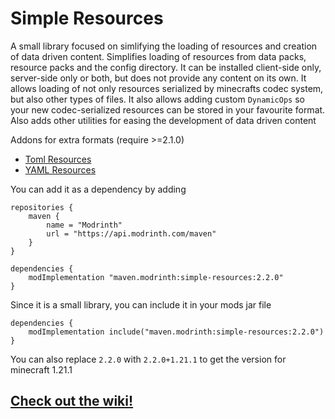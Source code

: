 # Simple Resources
A small library focused on simlifying the loading of resources and creation of data driven content.
Simplifies loading of resources from data packs, resource packs and the config directory.
It can be installed client-side only, server-side only or both, but does not provide any content on its own. It allows
loading of not only resources serialized by minecrafts codec system, but also other types of files. It also allows adding
custom ```DynamicOps``` so your new codec-serialized resources can be stored in your favourite format. Also adds other
utilities for easing the development of data driven content

Addons for extra formats (require >=2.1.0)

- [Toml Resources](https://github.com/Yorick-06/TomlResources)
- [YAML Resources](https://github.com/Yorick-06/YAMLResources)

You can add it as a dependency by adding
```
repositories {
	maven {
		name = "Modrinth"
		url = "https://api.modrinth.com/maven"
	}
}

dependencies {
	modImplementation "maven.modrinth:simple-resources:2.2.0"
}
```
Since it is a small library, you can include it in your mods jar file
```
dependencies {
	modImplementation include("maven.modrinth:simple-resources:2.2.0")
}
```

You can also replace ```2.2.0``` with ```2.2.0+1.21.1``` to get the version for minecraft 1.21.1

## [Check out the wiki!](https://github.com/Yorick-06/SimpleResources/wiki)